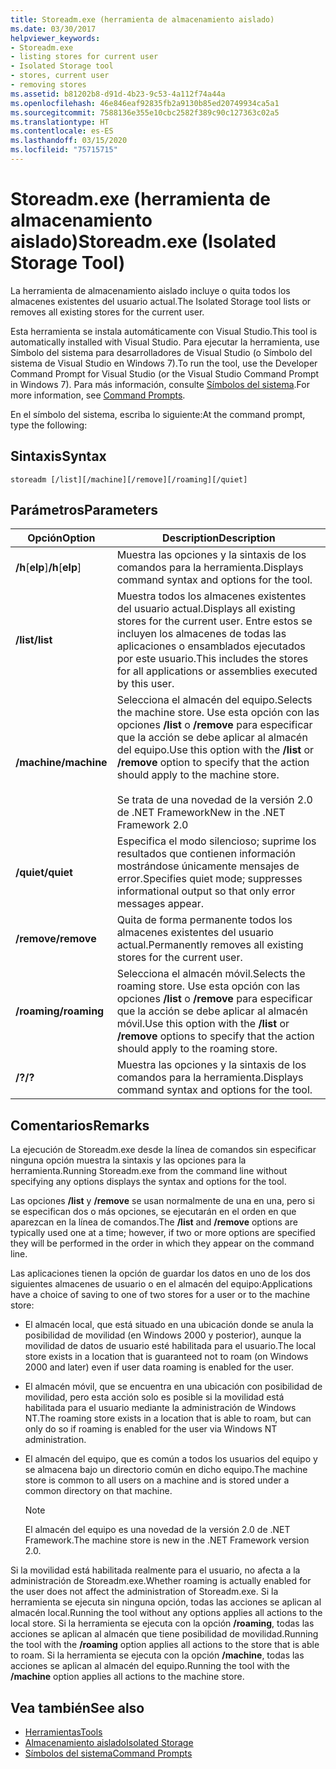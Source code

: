 ```yaml
---
title: Storeadm.exe (herramienta de almacenamiento aislado)
ms.date: 03/30/2017
helpviewer_keywords:
- Storeadm.exe
- listing stores for current user
- Isolated Storage tool
- stores, current user
- removing stores
ms.assetid: b81202b8-d91d-4b23-9c53-4a112f74a44a
ms.openlocfilehash: 46e846eaf92835fb2a9130b85ed20749934ca5a1
ms.sourcegitcommit: 7588136e355e10cbc2582f389c90c127363c02a5
ms.translationtype: HT
ms.contentlocale: es-ES
ms.lasthandoff: 03/15/2020
ms.locfileid: "75715715"
---
```

# <a name="storeadmexe-isolated-storage-tool"></a><span data-ttu-id="e9088-102">Storeadm.exe (herramienta de almacenamiento aislado)</span><span class="sxs-lookup"><span data-stu-id="e9088-102">Storeadm.exe (Isolated Storage Tool)</span></span>
<span data-ttu-id="e9088-103">La herramienta de almacenamiento aislado incluye o quita todos los almacenes existentes del usuario actual.</span><span class="sxs-lookup"><span data-stu-id="e9088-103">The Isolated Storage tool lists or removes all existing stores for the current user.</span></span>  
  
 <span data-ttu-id="e9088-104">Esta herramienta se instala automáticamente con Visual Studio.</span><span class="sxs-lookup"><span data-stu-id="e9088-104">This tool is automatically installed with Visual Studio.</span></span> <span data-ttu-id="e9088-105">Para ejecutar la herramienta, use Símbolo del sistema para desarrolladores de Visual Studio (o Símbolo del sistema de Visual Studio en Windows 7).</span><span class="sxs-lookup"><span data-stu-id="e9088-105">To run the tool, use the Developer Command Prompt for Visual Studio (or the Visual Studio Command Prompt in Windows 7).</span></span> <span data-ttu-id="e9088-106">Para más información, consulte [Símbolos del sistema](developer-command-prompt-for-vs.md).</span><span class="sxs-lookup"><span data-stu-id="e9088-106">For more information, see [Command Prompts](developer-command-prompt-for-vs.md).</span></span>  
  
 <span data-ttu-id="e9088-107">En el símbolo del sistema, escriba lo siguiente:</span><span class="sxs-lookup"><span data-stu-id="e9088-107">At the command prompt, type the following:</span></span>  
  
## <a name="syntax"></a><span data-ttu-id="e9088-108">Sintaxis</span><span class="sxs-lookup"><span data-stu-id="e9088-108">Syntax</span></span>  
  
```console  
storeadm [/list][/machine][/remove][/roaming][/quiet]  
```  
  
## <a name="parameters"></a><span data-ttu-id="e9088-109">Parámetros</span><span class="sxs-lookup"><span data-stu-id="e9088-109">Parameters</span></span>  
  
|<span data-ttu-id="e9088-110">Opción</span><span class="sxs-lookup"><span data-stu-id="e9088-110">Option</span></span>|<span data-ttu-id="e9088-111">Description</span><span class="sxs-lookup"><span data-stu-id="e9088-111">Description</span></span>|  
|------------|-----------------|  
|<span data-ttu-id="e9088-112">**/h**[**elp**]</span><span class="sxs-lookup"><span data-stu-id="e9088-112">**/h**[**elp**]</span></span>|<span data-ttu-id="e9088-113">Muestra las opciones y la sintaxis de los comandos para la herramienta.</span><span class="sxs-lookup"><span data-stu-id="e9088-113">Displays command syntax and options for the tool.</span></span>|  
|<span data-ttu-id="e9088-114">**/list**</span><span class="sxs-lookup"><span data-stu-id="e9088-114">**/list**</span></span>|<span data-ttu-id="e9088-115">Muestra todos los almacenes existentes del usuario actual.</span><span class="sxs-lookup"><span data-stu-id="e9088-115">Displays all existing stores for the current user.</span></span> <span data-ttu-id="e9088-116">Entre estos se incluyen los almacenes de todas las aplicaciones o ensamblados ejecutados por este usuario.</span><span class="sxs-lookup"><span data-stu-id="e9088-116">This includes the stores for all applications or assemblies executed by this user.</span></span>|  
|<span data-ttu-id="e9088-117">**/machine**</span><span class="sxs-lookup"><span data-stu-id="e9088-117">**/machine**</span></span>|<span data-ttu-id="e9088-118">Selecciona el almacén del equipo.</span><span class="sxs-lookup"><span data-stu-id="e9088-118">Selects the machine store.</span></span> <span data-ttu-id="e9088-119">Use esta opción con las opciones **/list** o **/remove** para especificar que la acción se debe aplicar al almacén del equipo.</span><span class="sxs-lookup"><span data-stu-id="e9088-119">Use this option with the **/list** or **/remove** option to specify that the action should apply to the machine store.</span></span><br /><br /> <span data-ttu-id="e9088-120">Se trata de una novedad de la versión 2.0 de .NET Framework</span><span class="sxs-lookup"><span data-stu-id="e9088-120">New in the .NET Framework 2.0</span></span>|  
|<span data-ttu-id="e9088-121">**/quiet**</span><span class="sxs-lookup"><span data-stu-id="e9088-121">**/quiet**</span></span>|<span data-ttu-id="e9088-122">Especifica el modo silencioso; suprime los resultados que contienen información mostrándose únicamente mensajes de error.</span><span class="sxs-lookup"><span data-stu-id="e9088-122">Specifies quiet mode; suppresses informational output so that only error messages appear.</span></span>|  
|<span data-ttu-id="e9088-123">**/remove**</span><span class="sxs-lookup"><span data-stu-id="e9088-123">**/remove**</span></span>|<span data-ttu-id="e9088-124">Quita de forma permanente todos los almacenes existentes del usuario actual.</span><span class="sxs-lookup"><span data-stu-id="e9088-124">Permanently removes all existing stores for the current user.</span></span>|  
|<span data-ttu-id="e9088-125">**/roaming**</span><span class="sxs-lookup"><span data-stu-id="e9088-125">**/roaming**</span></span>|<span data-ttu-id="e9088-126">Selecciona el almacén móvil.</span><span class="sxs-lookup"><span data-stu-id="e9088-126">Selects the roaming store.</span></span> <span data-ttu-id="e9088-127">Use esta opción con las opciones **/list** o **/remove** para especificar que la acción se debe aplicar al almacén móvil.</span><span class="sxs-lookup"><span data-stu-id="e9088-127">Use this option with the **/list** or **/remove** options to specify that the action should apply to the roaming store.</span></span>|  
|<span data-ttu-id="e9088-128">**/?**</span><span class="sxs-lookup"><span data-stu-id="e9088-128">**/?**</span></span>|<span data-ttu-id="e9088-129">Muestra las opciones y la sintaxis de los comandos para la herramienta.</span><span class="sxs-lookup"><span data-stu-id="e9088-129">Displays command syntax and options for the tool.</span></span>|  
  
## <a name="remarks"></a><span data-ttu-id="e9088-130">Comentarios</span><span class="sxs-lookup"><span data-stu-id="e9088-130">Remarks</span></span>  
 <span data-ttu-id="e9088-131">La ejecución de Storeadm.exe desde la línea de comandos sin especificar ninguna opción muestra la sintaxis y las opciones para la herramienta.</span><span class="sxs-lookup"><span data-stu-id="e9088-131">Running Storeadm.exe from the command line without specifying any options displays the syntax and options for the tool.</span></span>  
  
 <span data-ttu-id="e9088-132">Las opciones **/list** y **/remove** se usan normalmente de una en una, pero si se especifican dos o más opciones, se ejecutarán en el orden en que aparezcan en la línea de comandos.</span><span class="sxs-lookup"><span data-stu-id="e9088-132">The **/list** and **/remove** options are typically used one at a time; however, if two or more options are specified they will be performed in the order in which they appear on the command line.</span></span>  
  
 <span data-ttu-id="e9088-133">Las aplicaciones tienen la opción de guardar los datos en uno de los dos siguientes almacenes de usuario o en el almacén del equipo:</span><span class="sxs-lookup"><span data-stu-id="e9088-133">Applications have a choice of saving to one of two stores for a user or to the machine store:</span></span>  
  
- <span data-ttu-id="e9088-134">El almacén local, que está situado en una ubicación donde se anula la posibilidad de movilidad (en Windows 2000 y posterior), aunque la movilidad de datos de usuario esté habilitada para el usuario.</span><span class="sxs-lookup"><span data-stu-id="e9088-134">The local store exists in a location that is guaranteed not to roam (on Windows 2000 and later) even if user data roaming is enabled for the user.</span></span>  
  
- <span data-ttu-id="e9088-135">El almacén móvil, que se encuentra en una ubicación con posibilidad de movilidad, pero esta acción solo es posible si la movilidad está habilitada para el usuario mediante la administración de Windows NT.</span><span class="sxs-lookup"><span data-stu-id="e9088-135">The roaming store exists in a location that is able to roam, but can only do so if roaming is enabled for the user via Windows NT administration.</span></span>  
  
- <span data-ttu-id="e9088-136">El almacén del equipo, que es común a todos los usuarios del equipo y se almacena bajo un directorio común en dicho equipo.</span><span class="sxs-lookup"><span data-stu-id="e9088-136">The machine store is common to all users on a machine and is stored under a common directory on that machine.</span></span>  
  
    > [!NOTE]
    > <span data-ttu-id="e9088-137">El almacén del equipo es una novedad de la versión 2.0 de .NET Framework.</span><span class="sxs-lookup"><span data-stu-id="e9088-137">The machine store is new in the .NET Framework version 2.0.</span></span>  
  
 <span data-ttu-id="e9088-138">Si la movilidad está habilitada realmente para el usuario, no afecta a la administración de Storeadm.exe.</span><span class="sxs-lookup"><span data-stu-id="e9088-138">Whether roaming is actually enabled for the user does not affect the administration of Storeadm.exe.</span></span> <span data-ttu-id="e9088-139">Si la herramienta se ejecuta sin ninguna opción, todas las acciones se aplican al almacén local.</span><span class="sxs-lookup"><span data-stu-id="e9088-139">Running the tool without any options applies all actions to the local store.</span></span> <span data-ttu-id="e9088-140">Si la herramienta se ejecuta con la opción **/roaming**, todas las acciones se aplican al almacén que tiene posibilidad de movilidad.</span><span class="sxs-lookup"><span data-stu-id="e9088-140">Running the tool with the **/roaming** option applies all actions to the store that is able to roam.</span></span> <span data-ttu-id="e9088-141">Si la herramienta se ejecuta con la opción **/machine**, todas las acciones se aplican al almacén del equipo.</span><span class="sxs-lookup"><span data-stu-id="e9088-141">Running the tool with the **/machine** option applies all actions to the machine store.</span></span>  
  
## <a name="see-also"></a><span data-ttu-id="e9088-142">Vea también</span><span class="sxs-lookup"><span data-stu-id="e9088-142">See also</span></span>

- [<span data-ttu-id="e9088-143">Herramientas</span><span class="sxs-lookup"><span data-stu-id="e9088-143">Tools</span></span>](index.md)
- [<span data-ttu-id="e9088-144">Almacenamiento aislado</span><span class="sxs-lookup"><span data-stu-id="e9088-144">Isolated Storage</span></span>](../../standard/io/isolated-storage.md)
- [<span data-ttu-id="e9088-145">Símbolos del sistema</span><span class="sxs-lookup"><span data-stu-id="e9088-145">Command Prompts</span></span>](developer-command-prompt-for-vs.md)
